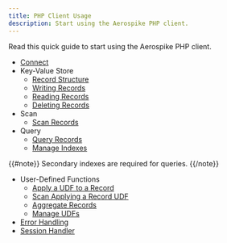 ```yaml
---
title: PHP Client Usage
description: Start using the Aerospike PHP client.
---
```


Read this quick guide to start using the Aerospike PHP client.

- [Connect](/docs/client/php/usage/connect)
- Key-Value Store
  - [Record Structure](/docs/client/php/usage/kvs/record-structure.html)
  - [Writing Records](/docs/client/php/usage/kvs/write.html)
  - [Reading Records](/docs/client/php/usage/kvs/read.html)
  - [Deleting Records](/docs/client/php/usage/kvs/delete.html)
- Scan
  - [Scan Records](/docs/client/php/usage/scan/scan.html)
- Query
  - [Query Records](/docs/client/php/usage/query/query.html)
  - [Manage Indexes](/docs/client/php/usage/query/secondary-index-admin.html)

{{#note}}
Secondary indexes are required for queries.
{{/note}}

- User-Defined Functions
  - [Apply a UDF to a Record](/docs/client/php/usage/udf/apply.html)
  - [Scan Applying a Record UDF](/docs/client/php/usage/udf/scan-apply.html)
  - [Aggregate Records](/docs/client/php/usage/udf/aggregate.html)
  - [Manage UDFs](/docs/client/php/usage/udf/manage.html)
- [Error Handling](/docs/client/php/usage/error.html)
- [Session Handler](/docs/client/php/usage/sessions.html)
